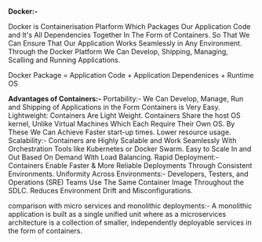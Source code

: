 **Docker:-**

Docker is Containerisation Plarform Which Packages Our Application Code and It's All Dependencies Together In The Form of Containers. 
So That We Can Ensure That Our Application Works Seamlessly in Any Environment. Through the Docker Platform We Can Develop, Shipping, Managing, Scalling and Running Applications. 

Docker Package = Application Code + Application Dependenices + Runtime OS 

**Advantages of Containers:-**
Portability:-        We Can Develop, Manage, Run and Shipping of Applications in the Form Containers is Very Easy.
Lightweight:         Containers Are Light Weight. Containers Share the host OS kernel, Unlike Virtual Machines Which Each Require Their Own OS. By These We Can Achieve Faster start-up times. Lower resource usage.
Scalability:-        Containers are Highly Scalable and Work Seamlessly With Orchestration Tools like Kubernetes or Docker Swarm. Easy to Scale In and Out Based On Demand With Load Balancing.
Rapid Deployment:-   Containers Enable Faster & More Reliable Deployments Through Consistent Environments.
Uniformity Across Environments:- Developers, Testers, and Operations (SRE) Teams Use The Same Container Image Throughout the SDLC. Reduces Environment Drift and Misconfigurations.


comparison with micro services and monolithic deployments:-
A monolithic application is built as a single unified unit where as a microservices architecture is a collection of smaller, independently deployable services in the form of containers.
